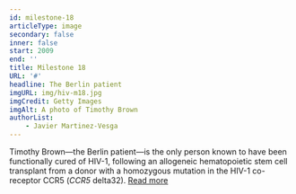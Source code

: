 ```yaml
---
id: milestone-18
articleType: image
secondary: false
inner: false
start: 2009 
end: ''
title: Milestone 18
URL: '#'
headline: The Berlin patient
imgURL: img/hiv-m18.jpg
imgCredit: Getty Images
imgAlt: A photo of Timothy Brown
authorList:
    - Javier Martinez-Vesga
---
```

Timothy Brown—the Berlin patient—is the only person known to have been functionally cured of HIV-1, following an allogeneic hematopoietic stem cell transplant from a donor with a homozygous mutation in the HIV-1 co-receptor CCR5 (<em>CCR5</em> delta32). <a href="#">Read more</a>